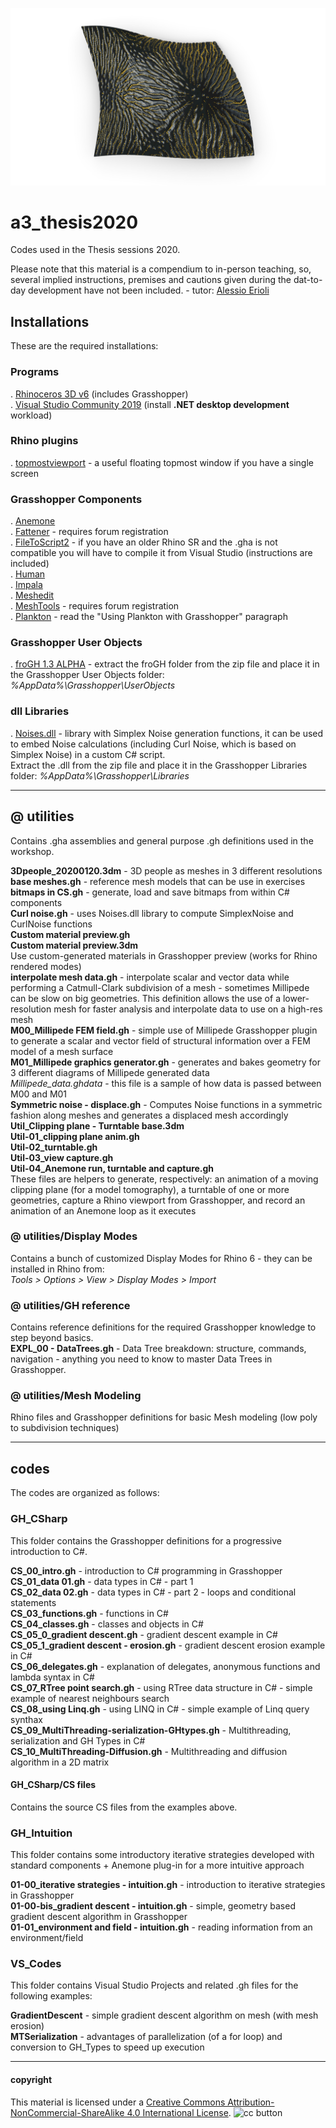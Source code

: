 ![Erosion on surface](https://raw.githubusercontent.com/a3-Unibo/a3_thesis2020/master/%40%20media/erosion.jpg)

# a3_thesis2020
  
Codes used in the Thesis sessions 2020.  
  
Please note that this material is a compendium to in-person teaching, so, several implied instructions, premises and cautions given during the dat-to-day development have not been included. - tutor: [Alessio Erioli](https://www.unibo.it/sitoweb/alessio.erioli/)  
  
  
## Installations
These are the required installations:

### Programs
. [Rhinoceros 3D v6](https://www.rhino3d.com) (includes Grasshopper)  
. [Visual Studio Community 2019](https://visualstudio.microsoft.com/vs/) (install **.NET desktop development** workload)  

### Rhino plugins
. [topmostviewport](https://www.food4rhino.com/app/topmost-viewport) - a useful floating topmost window if you have a single screen  
  
### Grasshopper Components
. [Anemone](https://www.food4rhino.com/app/anemone)  
. [Fattener](https://discourse.mcneel.com/t/skeleton-fattener-mesh-cage-morph/74766) - requires forum registration  
. [FileToScript2](https://drive.google.com/open?id=1PZIlEkYBvyzUqHkfgsY78s1Z6T_nf6wI) - if you have an older Rhino SR and the .gha is not compatible you will have to compile it from Visual Studio (instructions are included)  
. [Human](https://www.food4rhino.com/app/human)  
. [Impala](https://www.food4rhino.com/app/impala)  
. [Meshedit](https://www.food4rhino.com/app/meshedit)  
. [MeshTools](https://www.grasshopper3d.com/forum/topics/mesh-pipe) - requires forum registration  
. [Plankton](https://github.com/meshmash/Plankton) - read the "Using Plankton with Grasshopper" paragraph  
  
### Grasshopper User Objects
. [froGH 1.3 ALPHA](https://github.com/Co-de-iT/froGH/releases) -
extract the froGH folder from the zip file and place it in the Grasshopper User Objects folder: _%AppData%\Grasshopper\UserObjects_  
  
### dll Libraries
. [Noises.dll](https://drive.google.com/open?id=1UXI6UHtCaZFw4csWIghDHwlBSObBp31G) - library with Simplex Noise generation functions, it can be used to embed Noise calculations (including Curl Noise, which is based on Simplex Noise) in a custom C# script.  
Extract the .dll from the zip file and place it in the Grasshopper Libraries folder: _%AppData%\Grasshopper\Libraries_  

---

## @ utilities

Contains .gha assemblies and general purpose .gh definitions used in the workshop.

**3Dpeople_20200120.3dm** - 3D people as meshes in 3 different resolutions  
**base meshes.gh** - reference mesh models that can be use in exercises  
**bitmaps in CS.gh** - generate, load and save bitmaps from within C# components  
**Curl noise.gh** - uses Noises.dll library to compute SimplexNoise and CurlNoise functions  
**Custom material preview.gh**  
**Custom material preview.3dm**  
Use custom-generated materials in Grasshopper preview (works for Rhino rendered modes)  
**interpolate mesh data.gh** - interpolate scalar and vector data while performing a Catmull-Clark subdivision of a mesh - sometimes Millipede can be slow on big geometries. This definition allows the use of a lower-resolution mesh for faster analysis and interpolate data to use on a high-res mesh  
**M00_Millipede FEM field.gh** - simple use of Millipede Grasshopper plugin to generate a scalar and vector field of structural information over a FEM model of a mesh surface  
**M01_Millipede graphics generator.gh** - generates and bakes geometry for 3 different diagrams of Millipede generated data  
*Millipede_data.ghdata* - this file is a sample of how data is passed between M00 and M01  
**Symmetric noise - displace.gh** - Computes Noise functions in a symmetric fashion along meshes and generates a displaced mesh accordingly  
**Util_Clipping plane - Turntable base.3dm**  
**Util-01_clipping plane anim.gh**  
**Util-02_turntable.gh**  
**Util-03_view capture.gh**  
**Util-04_Anemone run, turntable and capture.gh**  
These files are helpers to generate, respectively: an animation of a moving clipping plane (for a model tomography), a turntable of one or more geometries, capture a Rhino viewport from Grasshopper, and record an animation of an Anemone loop as it executes  
  
### @ utilities/Display Modes
Contains a bunch of customized Display Modes for Rhino 6 - they can be installed in Rhino from:  
_Tools > Options > View > Display Modes > Import_  
  
### @ utilities/GH reference
Contains reference definitions for the required Grasshopper knowledge to step beyond basics.  
**EXPL_00 - DataTrees.gh** - Data Tree breakdown: structure, commands, navigation - anything you need to know to master Data Trees in Grasshopper.  
  
### @ utilities/Mesh Modeling
Rhino files and Grasshopper definitions for basic Mesh modeling (low poly to subdivision techniques)  
  
---
## codes
  
The codes are organized as follows:  
  
### GH_CSharp
This folder contains the Grasshopper definitions for a progressive introduction to C#.
  
**CS_00_intro.gh** - introduction to C# programming in Grasshopper  
**CS_01_data 01.gh** - data types in C# - part 1  
**CS_02_data 02.gh** - data types in C# - part 2 - loops and conditional statements  
**CS_03_functions.gh** - functions in C#  
**CS_04_classes.gh** - classes and objects in C#  
**CS_05_0_gradient descent.gh** - gradient descent example in C#  
**CS_05_1_gradient descent - erosion.gh** - gradient descent erosion example in C#  
**CS_06_delegates.gh** - explanation of delegates, anonymous functions and lambda syntax in C#  
**CS_07_RTree point search.gh** - using RTree data structure in C# - simple example of nearest neighbours search  
**CS_08_using Linq.gh** - using LINQ in C# - simple example of Linq query synthax  
**CS_09_MultiThreading-serialization-GHtypes.gh** - Multithreading, serialization and GH Types in C#   
**CS_10_MultiThreading-Diffusion.gh** - Multithreading and diffusion algorithm in a 2D matrix    

#### GH_CSharp/CS files
Contains the source CS files from the examples above.  
  
### GH_Intuition
This folder contains some introductory iterative strategies developed with standard components + Anemone plug-in for a more intuitive approach
  
**01-00_iterative strategies - intuition.gh** - introduction to iterative strategies in Grasshopper  
**01-00-bis_gradient descent - intuition.gh** - simple, geometry based gradient descent algorithm in Grasshopper  
**01-01_environment and field - intuition.gh** - reading information from an environment/field  
  
### VS_Codes
This folder contains Visual Studio Projects and related .gh files for the following examples:  
  
**GradientDescent** - simple gradient descent algorithm on mesh (with mesh erosion)  
**MTSerialization** - advantages of parallelization (of a for loop) and conversion to GH_Types to speed up execution  
  
---
  
#### copyright
This material is licensed under a [Creative Commons Attribution-NonCommercial-ShareAlike 4.0 International License](https://creativecommons.org/licenses/by-nc-sa/4.0/). ![cc button](https://licensebuttons.net/l/by-nc-sa/4.0/80x15.png)